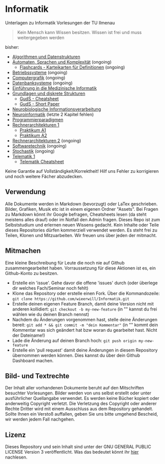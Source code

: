 # Informatik
Unterlagen zu Informatik Vorlesungen der TU Ilmenau
> Kein Mensch kann Wissen besitzen. Wissen ist frei und muss weitergegeben werden

bisher:
- [Algorithmen und Datenstrukturen](Algorithmen%20und%20Datenstrukturen.md)
- [Automaten, Sprachen und Komplexität](Automaten,%20Sprachen%20und%20Komplexität.md) (ongoing)
  - [Flashcards - Karteikarten für Definitionen](Automaten,%20Sprachen%20und%20Komplexität%20-%20Flashcards.pdf) (ongoing)
- [Betriebssysteme](Betriebssysteme.md) (ongoing)
- [Computergrafik](Computergrafik.md) (ongoing)
- [Datenbanksysteme](Datenbanksysteme.md) (ongoing)
- [Einführung in die Medizinische Informatik](Einführung%20in%20die%20Medizinische%20Informatik.md)
- [Grundlagen und diskrete Strukturen](Grundlagen%20und%20Diskrete%20Strukturen.md)
  - [GudS - Cheatsheet](Grundlagen%20und%20Diskrete%20Strukturen%20-%20Cheatsheet.pdf)
  - [GudS - Short Paper](Grundlagen%20und%20Diskrete%20Strukturen%20-%20short.pdf)
- [Neurobiologische Informationsverarbeitung](Neurobiologische%20Informationsverarbeitung.md)
- [Neuroinformatik](Neuroinformatik.md) (letzte 2 Kapitel fehlen)
- [Programmierparadigmen](Programmierparadigmen.md)
- [Rechnerarchitekturen 1](Rechnerarchitekturen%201.md)
  - [Praktikum A1](Rechnerarchitekturen%201%20-%20Praktikum%20A1.pdf)
  - [Praktikum A2](Rechnerarchitekturen%201%20-%20Praktikum%20A2.pdf)
- [Rechnerarchitekturen 2](Rechnerarchitekturen%202.md) (ongoing)
- [Softwaretechnik](Softwaretechnik%201.md) (ongoing)
- [Stochastik](Stochastik.md) (ongoing)
- [Telematik 1](Telematik%201.md)
  - [Telematik Cheatsheet](Telematik1-cheatsheet.pdf)

Keine Garantie auf Vollständigkeit/Korrektheit! Hilf uns Fehler zu korrigieren und noch weitere Fächer abzudecken.

## Verwendung
Alle Dokumente werden in Markdown (bevorzugt) oder LaTex geschrieben. Bilder, Grafiken, Musik etc ist in einem eigenen Ordner "Assets". Bei Fragen zu Markdown könnt ihr Google befragen, Cheatsheets lesen (da steht meistens alles drauf) oder im Notfall den Admin fragen.
Dieses Repo ist zum Selbststudium und erlernen neuen Wissens gedacht. Kein Inhalte oder Teile dieses Repositories dürfen kommerziell verwendet werden. Es steht frei zu Teilen, Klonen und Mitzuarbeiten.
Wir freuen uns über jeden der mitmacht.

## Mitmachen
Eine kleine Beschreibung für Leute die noch nie auf Github zusammengearbeitet haben. Vorraussetzung für diese Aktionen ist es, ein Github-Konto zu besitzen.
- Erstelle ein 'issue'. Gehe davor die offene 'issues' durch (oder überlege dir welches Fach/Seminar noch fehlt)
- Klone das Repository oder erstelle einen Fork. Über die Kommandozeile: ```git clone https://github.com/wieerwill/Informatik.git```
- Erstelle deinen eigenen Feature Branch, damit deine Version nicht mit anderen kollidiert: ```git checkout -b my-new-feature``` (in "" kannst du frei wählen wie du deinen Branch nennst)
- Nachdem du Änderungen vorgenommen hast, stelle deine Änderungen bereit: ```git add * && git commit -m "dein Kommentar"``` (in "" kommt dein Kommentar was sich geändert hat bzw woran du gearbeitet hast. Nicht der Dateiname!)
- Lade die Änderung auf deinen Branch hoch: ```git push origin my-new-feature```
- Erstelle ein 'pull request' damit deine Änderungen in diesem Repository übernommen werden können. Dies kannst du über dein Github Dashboard machen.

## Bild- und Textrechte
Der Inhalt aller vorhandenen Dokumente beruht auf den Mitschriften besuchter Vorlesungen. Bilder werden von uns selbst erstellt oder unter ausführlicher Quellangabe verwendet. Es werden keine Bücher kopiert oder anderweitig Copyright verletzt. Die Verletzung des Copyright oder anderer Rechte Dritter wird mit einem Ausschluss aus dem Repository gehandelt. Sollte Ihnen ein Verstoß auffallen, geben Sie uns bitte umgehend Bescheid, wir werden jedem Fall nachgehen.

## Lizenz
Dieses Repository und sein Inhalt sind unter der GNU GENERAL PUBLIC LICENSE Version 3 veröffentlicht. Was das bedeutet könnt ihr [hier](LICENSE) nachlesen.
